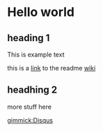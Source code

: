 Hello world
===========

heading 1
-------------

This is example text

this is a [link](README.md) to the readme
[wiki](wiki/dummy.md)

headhing 2
----------
more stuff here


[gimmick:Disqus](theodox-github)